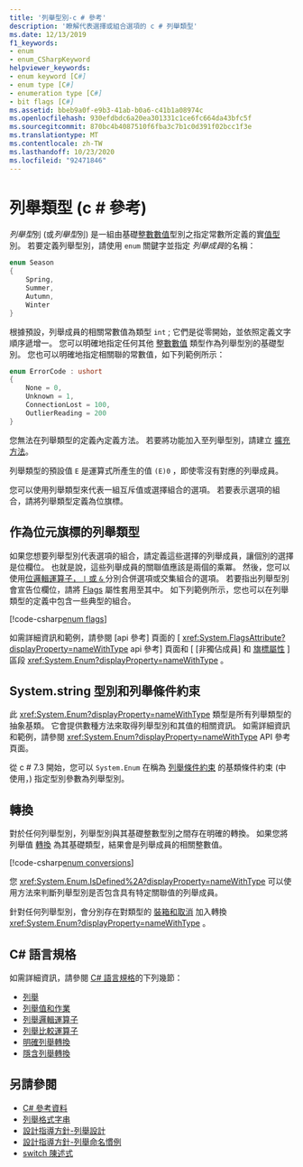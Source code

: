 ```yaml
---
title: '列舉型別-c # 參考'
description: '瞭解代表選擇或組合選項的 c # 列舉類型'
ms.date: 12/13/2019
f1_keywords:
- enum
- enum_CSharpKeyword
helpviewer_keywords:
- enum keyword [C#]
- enum type [C#]
- enumeration type [C#]
- bit flags [C#]
ms.assetid: bbeb9a0f-e9b3-41ab-b0a6-c41b1a08974c
ms.openlocfilehash: 930efdbdc6a20ea301331c1ce6fc664da43bfc5f
ms.sourcegitcommit: 870bc4b4087510f6fba3c7b1c0d391f02bcc1f3e
ms.translationtype: MT
ms.contentlocale: zh-TW
ms.lasthandoff: 10/23/2020
ms.locfileid: "92471846"
---
```

# <a name="enumeration-types-c-reference"></a>列舉類型 (c # 參考) 

*列舉型*別 (或*列舉型*別) 是一組由基礎[整數數值](integral-numeric-types.md)型別之指定常數所定義的實[值型](value-types.md)別。 若要定義列舉型別，請使用 `enum` 關鍵字並指定 *列舉成員*的名稱：

```csharp
enum Season
{
    Spring,
    Summer,
    Autumn,
    Winter
}
```

根據預設，列舉成員的相關常數值為類型 `int` ; 它們是從零開始，並依照定義文字順序遞增一。 您可以明確地指定任何其他 [整數數值](integral-numeric-types.md) 類型作為列舉型別的基礎型別。 您也可以明確地指定相關聯的常數值，如下列範例所示：

```csharp
enum ErrorCode : ushort
{
    None = 0,
    Unknown = 1,
    ConnectionLost = 100,
    OutlierReading = 200
}
```

您無法在列舉類型的定義內定義方法。 若要將功能加入至列舉型別，請建立 [擴充方法](../../programming-guide/classes-and-structs/extension-methods.md)。

列舉類型的預設值 `E` 是運算式所產生的值 `(E)0` ，即使零沒有對應的列舉成員。

您可以使用列舉類型來代表一組互斥值或選擇組合的選項。 若要表示選項的組合，請將列舉類型定義為位旗標。

## <a name="enumeration-types-as-bit-flags"></a>作為位元旗標的列舉類型

如果您想要列舉型別代表選項的組合，請定義這些選擇的列舉成員，讓個別的選擇是位欄位。 也就是說，這些列舉成員的關聯值應該是兩個的乘冪。 然後，您可以使用[位邏輯運算子， `|` 或 `&` ](../operators/bitwise-and-shift-operators.md#enumeration-logical-operators)分別合併選項或交集組合的選項。 若要指出列舉型別會宣告位欄位，請將 [Flags](xref:System.FlagsAttribute) 屬性套用至其中。 如下列範例所示，您也可以在列舉類型的定義中包含一些典型的組合。

[!code-csharp[enum flags](snippets/shared/EnumType.cs#Flags)]

如需詳細資訊和範例，請參閱 [api 參考] 頁面的 [ <xref:System.FlagsAttribute?displayProperty=nameWithType> api 參考] 頁面和 [ [非獨佔成員] 和 [旗標屬性](/dotnet/api/system.enum#non-exclusive-members-and-the-flags-attribute) ] 區段 <xref:System.Enum?displayProperty=nameWithType> 。

## <a name="the-systemenum-type-and-enum-constraint"></a>System.string 型別和列舉條件約束

此 <xref:System.Enum?displayProperty=nameWithType> 類型是所有列舉類型的抽象基類。 它會提供數種方法來取得列舉型別和其值的相關資訊。 如需詳細資訊和範例，請參閱 <xref:System.Enum?displayProperty=nameWithType> API 參考頁面。

從 c # 7.3 開始，您可以 `System.Enum` 在稱為 [列舉條件約束](../../programming-guide/generics/constraints-on-type-parameters.md#enum-constraints) 的基類條件約束 (中使用，) 指定型別參數為列舉型別。

## <a name="conversions"></a>轉換

對於任何列舉型別，列舉型別與其基礎整數型別之間存在明確的轉換。 如果您將列舉值 [轉換](../operators/type-testing-and-cast.md#cast-expression) 為其基礎類型，結果會是列舉成員的相關整數值。

[!code-csharp[enum conversions](snippets/shared/EnumType.cs#Conversions)]

您 <xref:System.Enum.IsDefined%2A?displayProperty=nameWithType> 可以使用方法來判斷列舉型別是否包含具有特定關聯值的列舉成員。

針對任何列舉型別，會分別存在對類型的 [裝箱和取消](../../programming-guide/types/boxing-and-unboxing.md) 加入轉換 <xref:System.Enum?displayProperty=nameWithType> 。

## <a name="c-language-specification"></a>C# 語言規格

如需詳細資訊，請參閱 [C# 語言規格](~/_csharplang/spec/introduction.md)的下列幾節：

- [列舉](~/_csharplang/spec/enums.md)
- [列舉值和作業](~/_csharplang/spec/enums.md#enum-values-and-operations)
- [列舉邏輯運算子](~/_csharplang/spec/expressions.md#enumeration-logical-operators)
- [列舉比較運算子](~/_csharplang/spec/expressions.md#enumeration-comparison-operators)
- [明確列舉轉換](~/_csharplang/spec/conversions.md#explicit-enumeration-conversions)
- [隱含列舉轉換](~/_csharplang/spec/conversions.md#implicit-enumeration-conversions)

## <a name="see-also"></a>另請參閱

- [C# 參考資料](../index.md)
- [列舉格式字串](../../../standard/base-types/enumeration-format-strings.md)
- [設計指導方針-列舉設計](../../../standard/design-guidelines/enum.md)
- [設計指導方針-列舉命名慣例](../../../standard/design-guidelines/names-of-classes-structs-and-interfaces.md#naming-enumerations)
- [switch 陳述式](../keywords/switch.md)

